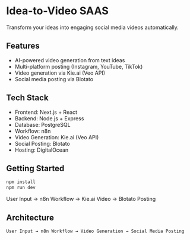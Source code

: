 # Idea-to-Video SAAS

Transform your ideas into engaging social media videos automatically.

## Features
- AI-powered video generation from text ideas
- Multi-platform posting (Instagram, YouTube, TikTok)
- Video generation via Kie.ai (Veo API)
- Social media posting via Blotato

## Tech Stack
- Frontend: Next.js + React
- Backend: Node.js + Express
- Database: PostgreSQL
- Workflow: n8n
- Video Generation: Kie.ai (Veo API)
- Social Posting: Blotato
- Hosting: DigitalOcean

## Getting Started
```bash
npm install
npm run dev
```
User Input → n8n Workflow → Kie.ai Video → Blotato Posting
## Architecture
```
User Input → n8n Workflow → Video Generation → Social Media Posting
```